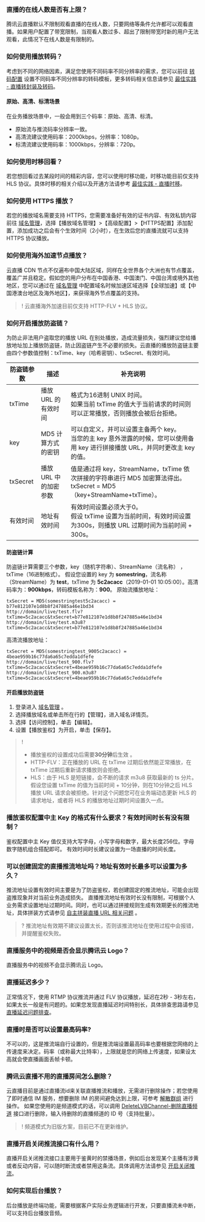 <span id="que1"></span>
### 直播的在线人数是否有上限？	
腾讯云直播默认不限制观看直播的在线人数，只要网络等条件允许都可以观看直播。如果用户配置了带宽限制，当观看人数过多、超出了限制带宽时新的用户无法观看，此情况下在线人数是有限制的。

<span id="que2"></span>
### 如何使用播放转码？
考虑到不同的网络因素，满足您使用不同码率不同分辨率的需求，您可以前往 [转码配置](https://console.cloud.tencent.com/live/config/transcode) 设置不同码率不同分辨率的转码模板，更多转码相关信息请参见 [最佳实践 - 直播转封装及转码](https://cloud.tencent.com/document/product/267/32736)。

 #### <span id="multirate">原始、高清、标清场景</span>
在业务播放场景中，一般会用到三个码率：原始、高清、标清。
 - 原始流与推流码率分辨率一致。
 - 高清流建议使用码率：2000kbps，分辨率：1080p。
 - 标清流建议使用码率：1000kbps，分辨率：720p。

<span id="que3"></span>
### 如何使用时移回看？
若您想回看过去某段时间的精彩内容，您可以使用时移功能，时移功能目前仅支持 HLS 协议。具体时移的相关介绍以及开通方法请参考 [最佳实践 - 直播时移](https://cloud.tencent.com/document/product/267/32742)。

<span id="que4"></span>
### 如何使用 HTTPS 播放？
若您的播放域名需要支持 HTTPS，您需要准备好有效的证书内容、有效私钥内容前往 [域名管理](https://console.cloud.tencent.com/live/domainmanage)，选择【播放域名管理】>【高级配置】>【HTTPS配置】添加配置，添加成功之后会有个生效时间（2小时），在生效后您的直播流就可以支持 HTTPS 协议播放。

<span id="que5"></span>
### 如何使用海外加速节点播放？
云直播 CDN 节点不仅遍布中国大陆区域，同样在全世界各个大洲也有节点覆盖，覆盖广并且稳定。假如您的用户分布在中国香港、中国澳门、中国台湾或境外其他地区，您可以通过在 [域名管理](https://console.cloud.tencent.com/live/domainmanage) 中配置域名时候加速区域选择【全球加速】或【中国港澳台地区及海外地区】，来获得海外节点覆盖的支持。
>! 云直播海外加速目前仅支持 HTTP-FLV + HLS 协议。

<span id="que6"></span>
### 如何开启播放防盗链？
为防止非法用户盗取您的播放 URL 在别处播放，造成流量损失，强烈建议您给播放地址加上播放防盗链，防止因盗链产生不必要的损失。云直播的播放防盗链主要由四个参数值控制：txTime、key（哈希密钥）、txSecret、有效时间。

| 防盗链参数 | 描述 | 补充说明 |
|---------|---------|---------|
| txTime | 播放 URL 的有效时间 |格式为16进制 UNIX 时间。<br> 如果当前 txTime 的值大于当前请求的时间则可以正常播放，否则播放会被后台拒绝。|
| key | MD5 计算方式的密钥 | 可以自定义，并可以设置主备两个 key。<br> 当您的主 key 意外泄露的时候，您可以使用备用 key 进行拼接播放 URL，并同时更改主 key 的值。|
| txSecret | 播放 URL 中的加密参数 | 值是通过将 key，StreamName，txTime 依次拼接的字符串进行 MD5 加密算法得出。<br>txSecret = MD5（key+StreamName+txTime）。 |
| 有效时间 | 地址有效时间 | 有效时间设置必须大于0。<br> 假设 txTime 设置为当前时间，有效时间设置为300s，则播放 URL 过期时间为当前时间 + 300s。|

#### 防盗链计算
防盗链计算需要三个参数，key（随机字符串）、StreamName（流名称） ，txTime（16进制格式）。
假设您设置的 key 为 **somestring**，流名称（StreamName）为 **test**，txTime 为 **5c2acacc**（2019-01-01 10:05:00）。高清码率为：**900kbps**，转码模板名称为：**900**。
原始流播放地址：
```
txSecret = MD5(somestringtest5c2acacc) = b77e812107e1d8b8f247885a46e1bd34
http://domain/live/test.flv?txTime=5c2acacc&txSecret=b77e812107e1d8b8f247885a46e1bd34
http://domain/live/test.m3u8?txTime=5c2acacc&txSecret=b77e812107e1d8b8f247885a46e1bd34
```
高清流播放地址：
```
txSecret = MD5(somestringtest_9005c2acacc) = 4beae959b16c77da6a65c7edda1dfefe
http://domain/live/test_900.flv?txTime=5c2acacc&txSecret=4beae959b16c77da6a65c7edda1dfefe
http://domain/live/test_900.m3u8?txTime=5c2acacc&txSecret=4beae959b16c77da6a65c7edda1dfefe
```

#### 开启播放防盗链
1. 登录进入 [域名管理](https://console.cloud.tencent.com/live/domainmanage) 。
2. 选择播放域名或单击所在行的【管理】，进入域名详情页。
3. 选择【访问控制】，单击【编辑】。
4. 设置【播放鉴权】为开启，单击【保存】。

>!
>- 播放鉴权的设置成功后需要**30分钟**后生效 。
>-  HTTP-FLV：正在播放的 URL 在 txTime 过期后依然能正常播放，在 txTime 过期后重新请求播放则会拒绝。
>- HLS：由于 HLS 是短链接，会不断的请求 m3u8 获取最新的 ts 分片。假设您设置 txTime 的值为当前时间 + 10分钟，则在10分钟之后 HLS 播放 URL 请求会被拒绝。针对这个问题您可在业务端动态更新 HLS 的请求地址，或者将 HLS 的播放地址过期时间设置久一点。

<span id="que7"></span>
### 播放鉴权配置中主 Key 的格式有什么要求？有效时间时长有没有限制？
鉴权配置中主 Key 值仅支持大写字母，小写字母和数字，最大长度256位。字母数字随机组合搭配即可。
有效时间时长建议设置为一场直播的时间长度。


<span id="que8"></span>
### 可以创建固定的直播推流地址吗？地址有效时长最多可以设置为多久？
推流地址设置有效时间主要是为了防盗鉴权，若创建固定的推流地址，可能会出现盗推现象并对当前业务造成损失。
直播推流地址有效时长没有限制，可根据个人业务需求设置地址过期时间。同时，也可以通过拼接规则生成有效期更长的推流地址，具体拼装方式请参见  [自主拼装直播 URL 相关问题](https://cloud.tencent.com/document/product/267/32720) 。

>? 推流地址有效期不建议设置太长，否则该推流地址在使用过程中会报错，并提醒鉴权失败。

<span id="que9"></span>
###  直播服务中的视频是否会显示腾讯云 Logo？ 
直播服务中的视频不会显示腾讯云 Logo。 

<span id="que10"></span>
###  直播延迟多少？ 
正常情况下，使用 RTMP 协议推流并通过 FLV 协议播放，延迟在2秒 - 3秒左右，如果太长一般是有问题的。如果您发现直播延迟时间特别长，具体排查思路请参见 [直播延迟问题排查](https://cloud.tencent.com/document/product/267/7971 )。

<span id="que11"></span>
###  直播时是否可以设置最高码率?
 不可以的，这是推流端自行设置的，但是推流端设置最高码率也要根据您网络的上传速度来决定。码率（或称最大比特率），上限就是您的网络上传速度，如果设太高就会使直播画面丢帧卡顿。 

<span id="que12"></span>
###   腾讯云直播不用的直播房间怎么删除？ 
云直播目前是通过直播流id来关联直播推流和播放，无需进行删除操作；若您使用了即时通信 IM 服务，想要删除 IM 的房间避免达到上限，可参考 [解散群组](https://cloud.tencent.com/document/product/269/1624) 进行操作。
如果您使用的是频道模式的话，可以调用 [DeleteLVBChannel-删除直播频道](https://cloud.tencent.com/document/product/267/4722) 接口进行删除，输入待删除的直播频道的 ID 号（支持批量）。

> ! 频道模式为旧版方案，目前已不在更新维护。
 
<span id="que13"></span>
 ### 直播开启关闭推流接口有什么用？ 
直播开启关闭推流接口主要用于鉴黄时的禁播场景，例如后台发现某个主播有涉黄或者反动内容，可以随时断流或者禁用这条流。具体调用方法请参见 [开启关闭推流](https://cloud.tencent.com/document/product/267/5959)。


<span id="que14"></span>
### 如何实现后台播放？
后台播放是终端功能，需要根据客户实际业务逻辑进行开发，只要直播流未中断，可以支持后台播放音频。


